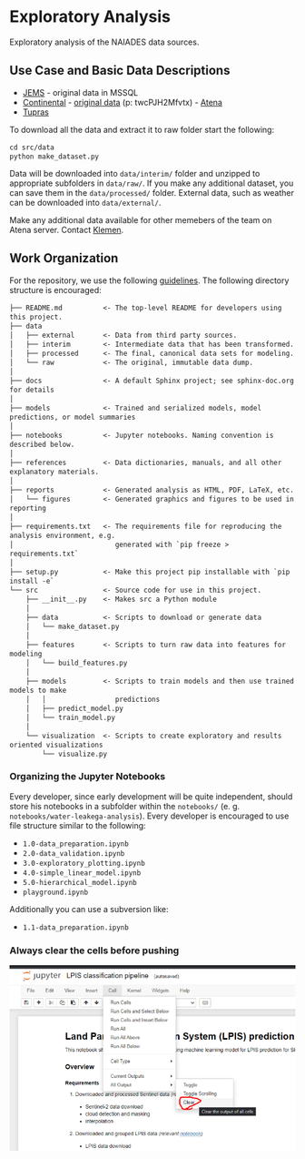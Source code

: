 # Exploratory Analysis
Exploratory analysis of the NAIADES data sources.

## Use Case and Basic Data Descriptions
* [JEMS](docs/JEMS.md) - original data in MSSQL
* [Continental](docs/CONTINENTAL.md) - [original data](https://docbox.maggioli.it/owncloud/s/wOz8BdS8Ovtxe7j) (p: twcPJH2Mfvtx) - [Atena](http://atena.ijs.si/data/factlog/continental_preliminary.zip)
* [Tupras](docs/TUPRAS.md)

To download all the data and extract it to raw folder start the following:
```
cd src/data
python make_dataset.py
```

Data will be downloaded into `data/interim/` folder and unzipped to appropriate subfolders in `data/raw/`. If you make any additional dataset, you can save them in the `data/processed/` folder. External data, such as weather can be downloaded into `data/external/`.

Make any additional data available for other memebers of the team on Atena server. Contact [Klemen](mailto:klemen.kenda@ijs.si).

## Work Organization

For the repository, we use the following [guidelines](https://drivendata.github.io/cookiecutter-data-science/). The following directory structure is encouraged:


```
├── README.md          <- The top-level README for developers using this project.
├── data
│   ├── external       <- Data from third party sources.
│   ├── interim        <- Intermediate data that has been transformed.
│   ├── processed      <- The final, canonical data sets for modeling.
│   └── raw            <- The original, immutable data dump.
│
├── docs               <- A default Sphinx project; see sphinx-doc.org for details
│
├── models             <- Trained and serialized models, model predictions, or model summaries
│
├── notebooks          <- Jupyter notebooks. Naming convention is described below.
│
├── references         <- Data dictionaries, manuals, and all other explanatory materials.
│
├── reports            <- Generated analysis as HTML, PDF, LaTeX, etc.
│   └── figures        <- Generated graphics and figures to be used in reporting
│
├── requirements.txt   <- The requirements file for reproducing the analysis environment, e.g.
│                         generated with `pip freeze > requirements.txt`
│
├── setup.py           <- Make this project pip installable with `pip install -e`
└── src                <- Source code for use in this project.
    ├── __init__.py    <- Makes src a Python module
    │
    ├── data           <- Scripts to download or generate data
    │   └── make_dataset.py
    │
    ├── features       <- Scripts to turn raw data into features for modeling
    │   └── build_features.py
    │
    ├── models         <- Scripts to train models and then use trained models to make
    │   │                 predictions
    │   ├── predict_model.py
    │   └── train_model.py
    │
    └── visualization  <- Scripts to create exploratory and results oriented visualizations
        └── visualize.py
```

### Organizing the Jupyter Notebooks

Every developer, since early development will be quite independent, should store his notebooks in a subfolder within the `notebooks/` (e. g. `notebooks/water-leakega-analysis`). Every developer is encouraged to use file structure similar to the following:

* `1.0-data_preparation.ipynb`
* `2.0-data_validation.ipynb`
* `3.0-exploratory_plotting.ipynb`
* `4.0-simple_linear_model.ipynb`
* `5.0-hierarchical_model.ipynb`
* `playground.ipynb`

Additionally you can use a subversion like:

* `1.1-data_preparation.ipynb`

### Always clear the cells before pushing
![](docs/images/jupyter_clear.png)